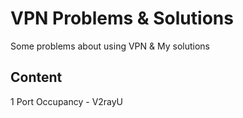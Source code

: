 # VPN Problems & Solutions  
Some problems about using VPN & My solutions  
  
## Content  
1 Port Occupancy - V2rayU  
